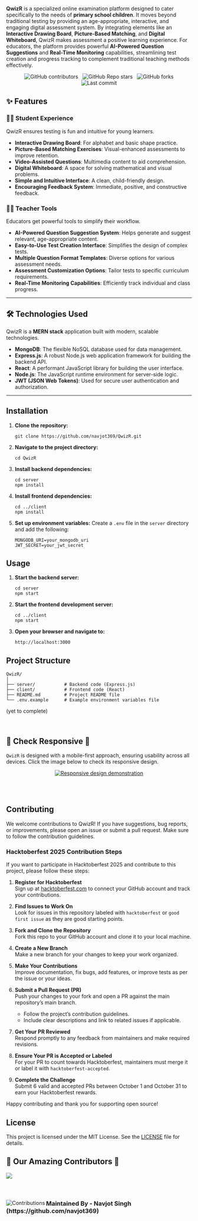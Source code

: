 

**QwizR** is a specialized online examination platform designed to cater specifically to the needs of **primary school children**. It moves beyond traditional testing by providing an age-appropriate, interactive, and engaging digital assessment system. By integrating elements like an **Interactive Drawing Board**, **Picture-Based Matching**, and **Digital Whiteboard**, QwizR makes assessment a positive learning experience. For educators, the platform provides powerful **AI-Powered Question Suggestions** and **Real-Time Monitoring** capabilities, streamlining test creation and progress tracking to complement traditional teaching methods effectively.
<div align="center">
  <img alt="GitHub contributors" src="https://img.shields.io/github/contributors/navjot369/QwizR?style=for-the-badge&color=black">
  <img alt="GitHub Repo stars" src="https://img.shields.io/github/stars/navjot369/QwizR?style=for-the-badge&color=black">
  <img alt="GitHub forks" src="https://img.shields.io/github/forks/navjot369/QwizR?style=for-the-badge&color=black">
  <img alt="Last commit" src="https://img.shields.io/github/last-commit/navjot369/QwizR?style=for-the-badge&color=black">
</div>


## ✨ Features

### 🧑‍🎓 Student Experience
QwizR ensures testing is fun and intuitive for young learners.
- **Interactive Drawing Board**: For alphabet and basic shape practice.
- **Picture-Based Matching Exercises**: Visual-enhanced assessments to improve retention.
- **Video-Assisted Questions**: Multimedia content to aid comprehension.
- **Digital Whiteboard**: A space for solving mathematical and visual problems.
- **Simple and Intuitive Interface**: A clean, child-friendly design.
- **Encouraging Feedback System**: Immediate, positive, and constructive feedback.

### 👩‍🏫 Teacher Tools
Educators get powerful tools to simplify their workflow.
- **AI-Powered Question Suggestion System**: Helps generate and suggest relevant, age-appropriate content.
- **Easy-to-Use Test Creation Interface**: Simplifies the design of complex tests.
- **Multiple Question Format Templates**: Diverse options for various assessment needs.
- **Assessment Customization Options**: Tailor tests to specific curriculum requirements.
- **Real-Time Monitoring Capabilities**: Efficiently track individual and class progress.

---

## 🛠️ Technologies Used
QwizR is a **MERN stack** application built with modern, scalable technologies.

- **MongoDB**: The flexible NoSQL database used for data management.
- **Express.js**: A robust Node.js web application framework for building the backend API.
- **React**: A performant JavaScript library for building the user interface.
- **Node.js**: The JavaScript runtime environment for server-side logic.
- **JWT (JSON Web Tokens)**: Used for secure user authentication and authorization.

---

## Installation
1. **Clone the repository:**
    ```
    git clone https://github.com/navjot369/QwizR.git
    ```
2. **Navigate to the project directory:**
    ```
    cd QwizR
    ```
3. **Install backend dependencies:**
    ```
    cd server
    npm install
    ```
4. **Install frontend dependencies:**
    ```
    cd ../client
    npm install
    ```
5. **Set up environment variables:**
   Create a `.env` file in the `server` directory and add the following:
    ```
    MONGODB_URI=your_mongodb_uri
    JWT_SECRET=your_jwt_secret
    ```

## Usage
1. **Start the backend server:**
    ```
    cd server
    npm start
    ```
2. **Start the frontend development server:**
    ```
    cd ../client
    npm start
    ```
3. **Open your browser and navigate to:**
    ```
    http://localhost:3000
    ```

## Project Structure
```
QwizR/
│
├── server/           # Backend code (Express.js)
├── client/           # Frontend code (React)
├── README.md         # Project README file
└── .env.example      # Example environment variables file
```
(yet to complete)

<br>

## 📲 Check Responsive 📲

```QwizR``` is designed with a mobile-first approach, ensuring usability across all devices. Click the image below to check its responsive design.

<div align="center">
  <a href="https://ui.dev/amiresponsive?url=https://qwizr-frontend.vercel.app//" target="_blank">
    <img src="./readme_images/responsive.png" alt="Responsive design demonstration" />
  </a>
</div>

<br><br>


## Contributing

We welcome contributions to QwizR! If you have suggestions, bug reports, or improvements, please open an issue or submit a pull request. Make sure to follow the contribution guidelines.

### Hacktoberfest 2025 Contribution Steps

If you want to participate in Hacktoberfest 2025 and contribute to this project, please follow these steps:

1. **Register for Hacktoberfest**  
   Sign up at [hacktoberfest.com](https://hacktoberfest.com) to connect your GitHub account and track your contributions.

2. **Find Issues to Work On**  
   Look for issues in this repository labeled with `hacktoberfest` or `good first issue` as they are good starting points.

3. **Fork and Clone the Repository**  
   Fork this repo to your GitHub account and clone it to your local machine.

4. **Create a New Branch**  
   Make a new branch for your changes to keep your work organized.

5. **Make Your Contributions**  
   Improve documentation, fix bugs, add features, or improve tests as per the issue or your ideas.

6. **Submit a Pull Request (PR)**  
   Push your changes to your fork and open a PR against the main repository’s main branch.  
   - Follow the project’s contribution guidelines.  
   - Include clear descriptions and link to related issues if applicable.

7. **Get Your PR Reviewed**  
   Respond promptly to any feedback from maintainers and make required revisions.

8. **Ensure Your PR is Accepted or Labeled**  
   For your PR to count towards Hacktoberfest, maintainers must merge it or label it with `hacktoberfest-accepted`.

9. **Complete the Challenge**  
   Submit 6 valid and accepted PRs between October 1 and October 31 to earn your Hacktoberfest rewards.

Happy contributing and thank you for supporting open source!


## License
This project is licensed under the MIT License. See the [LICENSE](LICENSE) file for details.

<div>
  <h2>🙌 Our Amazing Contributors 🙌</h2>
  <a href="https://github.com/repo=navjot369/QwizR/graphs/contributors" align="center">
  <img src="https://contrib.rocks/image?repo=navjot369/QwizR&v=1" />
</a>
</div>
<br><br>
<div align="center">
  <img src="https://contrib.rocks/image?repo=navjot369/navjot369" alt="Contributions" align="left">
  <h3 align="left">Maintained By - Navjot Singh <br>(https://github.com/navjot369)</h3>
</div>

